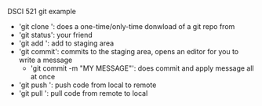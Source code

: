 DSCI 521 git example

- 'git clone <URL>': does a one-time/only-time donwload of a git repo from <URL>
- 'git status': your friend
- 'git add <FILE>': add <FILE> to staging area
- 'git commit': commits to the staging area, opens an editor for you to write a message
    - 'git commit -m "MY MESSAGE"': does commit and apply message all at once
- 'git push <WHERE> <WHAT>': push code from local to remote
- 'git pull <WHERE> <WHAT>': pull code from remote to local
